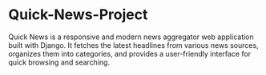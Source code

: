 # Quick-News-Project
Quick News is a responsive and modern news aggregator web application built with Django. It fetches the latest headlines from various news sources, organizes them into categories, and provides a user-friendly interface for quick browsing and searching.
